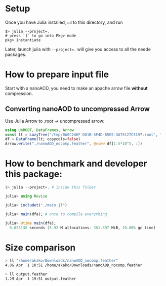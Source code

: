 # Setup
Once you have Julia installed, `cd` to this directory, and run
```
$> julia --project=.
# press `]` to go into Pkg> mode
pkg> instantiate
```

Later, launch julia with `--project=.` will give you access to all the neede packages.

# How to prepare input file
Start with a nanoAOD, you need to make an apache arrow file **without** compression.

## Converting nanoAOD to uncompressed Arrow
Use Julia Arrow to .root -> uncompressed arrow:
```julia
using UnROOT, DataFrames, Arrow
const lt = LazyTree("/tmp/0A0C246F-D01B-6F4D-85E6-3A75C27C5197.root", "Events");
df = DataFrame(lt; copycols=false)
Arrow.write("./nanoAOD_nocomp.feather", @view df[1:5*10^5, :])
```

# How to benchmark and developer this package:
```julia
$> julia --project=. # inside this folder

julia> using Revise

julia> includet("./main.jl")

julia> main(dfa); # once to compile everything

julia> @time main(dfa);
  0.625138 seconds (5.92 M allocations: 361.897 MiB, 10.00% gc time)
```

# Size comparison
```bash
> ll "/home/akako/Downloads/nanoAOD_nocomp.feather"
4.0G Apr  1 10:51 /home/akako/Downloads/nanoAOD_nocomp.feather

> ll output.feather
1.2M Apr  1 19:51 output.feather


```
